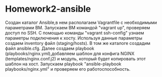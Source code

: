 # Homework2-ansible
Создан каталог Ansible,в нем располагаем Vagrantfile с необходимыми параметрами ВМ.
Запускаем ВМ командой "vagrant up", проверяем доступ по SSH.
С помощью команды "vagrant ssh-config" узнаем параметры подключения к хосту.
Используя данные параметры создаем inventory файл (staging/hosts).
В том же каталоге создадим файл ansible.cfg.
Далее создаем playbook (playbooks/nginx.yml),добавляем шаблон для конфига NGINX (templates/nginx.conf.j2) и модуль, который будет копировать этот шаблон на хост.
Запускаем playbook "ansible-playbook playbooks/nginx.yml" и проверяем его работоспособность.
